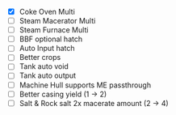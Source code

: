 - [x] Coke Oven Multi
- [ ] Steam Macerator Multi
- [ ] Steam Furnace Multi
- [ ] BBF optional hatch
- [ ] Auto Input hatch
- [ ] Better crops
- [ ] Tank auto void
- [ ] Tank auto output
- [ ] Machine Hull supports ME passthrough
- [ ] Better casing yield (1 -> 2)
- [ ] Salt & Rock salt 2x macerate amount (2 -> 4)

